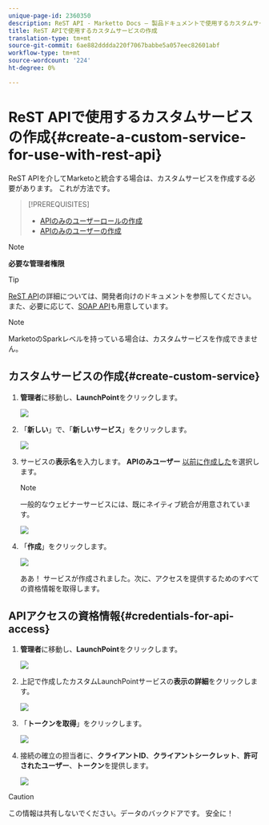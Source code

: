 ```yaml
---
unique-page-id: 2360350
description: ReST API - Marketto Docs — 製品ドキュメントで使用するカスタムサービスの作成
title: ReST APIで使用するカスタムサービスの作成
translation-type: tm+mt
source-git-commit: 6ae882dddda220f7067babbe5a057eec82601abf
workflow-type: tm+mt
source-wordcount: '224'
ht-degree: 0%

---
```



# ReST APIで使用するカスタムサービスの作成{#create-a-custom-service-for-use-with-rest-api}

ReST APIを介してMarketoと統合する場合は、カスタムサービスを作成する必要があります。 これが方法です。

>[!PREREQUISITES]
>
>* [APIのみのユーザーロールの作成](/help/marketo/product-docs/administration/users-and-roles/create-an-api-only-user-role.md)
>* [APIのみのユーザーの作成](/help/marketo/product-docs/administration/users-and-roles/create-an-api-only-user.md)

>



>[!NOTE]
>
>**必要な管理者権限**

>[!TIP]
>
>[ReST API](https://developers.marketo.com/documentation/rest/)の詳細については、開発者向けのドキュメントを参照してください。 また、必要に応じて、[SOAP API](https://developers.marketo.com/documentation/soap/)も用意しています。

>[!NOTE]
>
>MarketoのSparkレベルを持っている場合は、カスタムサービスを作成できません。

## カスタムサービスの作成{#create-custom-service}

1. **管理者**&#x200B;に移動し、**LaunchPoint**&#x200B;をクリックします。

   ![](assets/image2014-9-19-10-3a38-3a15.png)

1. 「**新しい**」で、「**新しいサービス**」をクリックします。

   ![](assets/image2014-9-19-10-3a38-3a22.png)

1. サービスの&#x200B;**表示名**&#x200B;を入力します。 **APIのみユーザー** [以前に作成した](/help/marketo/product-docs/administration/users-and-roles/create-an-api-only-user.md)を選択します。

   >[!NOTE]
   >
   >一般的なウェビナーサービスには、既にネイティブ統合が用意されています。

   ![](assets/image2014-9-19-10-3a38-3a32.png)

1. 「**作成**」をクリックします。

   ![](assets/image2014-9-19-10-3a39-3a28.png)

   ああ！ サービスが作成されました。次に、アクセスを提供するためのすべての資格情報を取得します。

## APIアクセスの資格情報{#credentials-for-api-access}

1. **管理者**&#x200B;に移動し、**LaunchPoint**&#x200B;をクリックします。

   ![](assets/image2014-9-19-10-3a42-3a11.png)

1. 上記で作成したカスタムLaunchPointサービスの&#x200B;**表示の詳細**&#x200B;をクリックします。

   ![](assets/image2014-9-19-10-3a42-3a16.png)

1. 「**トークンを取得**」をクリックします。

   ![](assets/image2014-9-19-10-3a42-3a24.png)

1. 接続の確立の担当者に、**クライアントID**、**クライアントシークレット**、**許可されたユーザー**、**トークン**&#x200B;を提供します。

   ![](assets/image2014-9-19-10-3a42-3a38.png)

>[!CAUTION]
>
>この情報は共有しないでください。データのバックドアです。 安全に！
